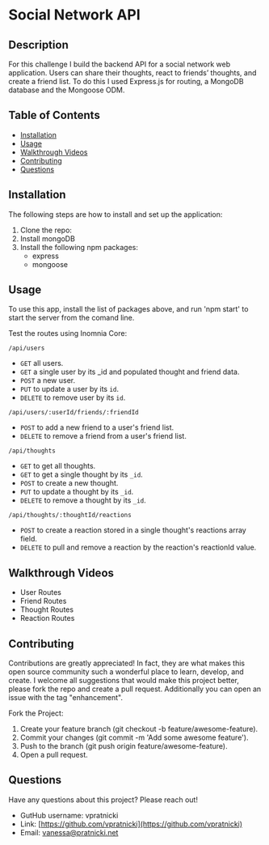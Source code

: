 # Social Network API

## Description

For this challenge I build the backend API for a social network web application. Users can share their thoughts, react to friends’ thoughts, and create a friend list. To do this I used Express.js for routing, a MongoDB database and the Mongoose ODM.

## Table of Contents

- [Installation](#installation)
- [Usage](#usage)
- [Walkthrough Videos](#walkthrough-videos)
- [Contributing](#contributing)
- [Questions](#questions)

## Installation

The following steps are how to install and set up the application: 
1. Clone the repo: 
2. Install mongoDB
2. Install the following npm packages: 
     - express
     - mongoose

## Usage

To use this app, install the list of packages above, and run 'npm start' to start the server from the comand line. 

Test the routes using Inomnia Core: 

``/api/users``
- `GET` all users.
- `GET` a single user by its _id and populated thought and friend data.
- `POST` a new user.
- `PUT` to update a user by its `id`.
- `DELETE` to remove user by its `id`.

`/api/users/:userId/friends/:friendId`
- `POST` to add a new friend to a user's friend list.
- `DELETE` to remove a friend from a user's friend list.

`/api/thoughts`
- `GET` to get all thoughts.
- `GET` to get a single thought by its `_id`.
- `POST` to create a new thought.
- `PUT` to update a thought by its `_id`.
- `DELETE` to remove a thought by its `_id`.

`/api/thoughts/:thoughtId/reactions`
- `POST` to create a reaction stored in a single thought's reactions array field.
- `DELETE` to pull and remove a reaction by the reaction's reactionId value.

## Walkthrough Videos
- User Routes
- Friend Routes
- Thought Routes
- Reaction Routes

## Contributing 

Contributions are greatly appreciated! In fact, they are what makes this open source community such a wonderful place to learn, develop, and create. I welcome all suggestions that would make this project better, please fork the repo and create a pull request. Additionally you can open an issue with the tag "enhancement". 

Fork the Project: 
1. Create your feature branch (git checkout -b feature/awesome-feature). 
2. Commit your changes (git commit -m 'Add some awesome feature'). 
3. Push to the branch (git push origin feature/awesome-feature). 
4. Open a pull request.

## Questions

Have any questions about this project? Please reach out! 

- GutHub username: vpratnicki
- Link: [https://github.com/vpratnicki](https://github.com/vpratnicki)
- Email: vanessa@pratnicki.net


